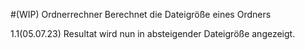 #(WIP) Ordnerrechner
Berechnet die Dateigröße eines Ordners

1.1(05.07.23)
  Resultat wird nun in absteigender Dateigröße angezeigt.

